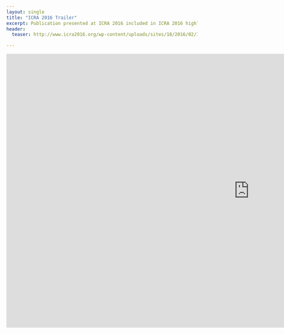 ```yaml
---
layout: single
title: "ICRA 2016 Trailer"
excerpt: Publication presented at ICRA 2016 included in ICRA 2016 highlights video 3
header:
  teaser: http://www.icra2016.org/wp-content/uploads/sites/18/2016/02/ICRA_STHLM_2016_RGB.png

---
```


<iframe width="1280" height="720" src="https://www.youtube.com/embed/xHqm2TDeRqg" frameborder="0"></iframe>